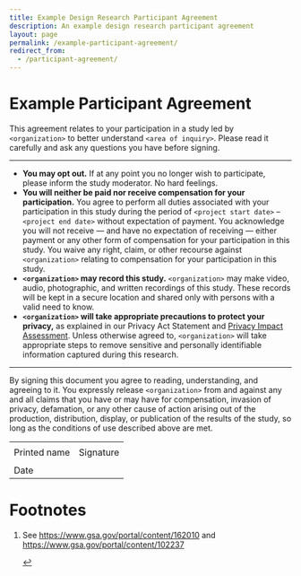 ```yaml
---
title: Example Design Research Participant Agreement
description: An example design research participant agreement
layout: page
permalink: /example-participant-agreement/
redirect_from:
  - /participant-agreement/
---
```


# Example Participant Agreement

This agreement relates to your participation in a study led by `<organization>` to better understand `<area of inquiry>`. Please read it carefully and ask any questions you have before signing.

---

- **You may opt out.** If at any point you no longer wish to participate, please inform the study moderator. No hard feelings.
- **You will neither be paid nor receive compensation for your participation.** You agree to perform all duties associated with your participation in this study during the period of `<project start date>` &ndash; `<project end date>` without expectation of payment. You acknowledge you will not receive &mdash; and have no expectation of receiving &mdash; either payment or any other form of compensation for your participation in this study. You waive any right, claim, or other recourse against `<organization>` relating to compensation for your participation in this study.
- **`<organization>` may record this study.** `<organization>` may make video, audio, photographic, and written recordings of this study. These records will be kept in a secure location and shared only with persons with a valid need to know.
- **`<organization>` will take appropriate precautions to protect your privacy,** as explained in our Privacy Act Statement and <a aria-describedby="footnote-label" href="#footnote-pia" id="footnote-pia-ref">Privacy Impact Assessment</a>. Unless otherwise agreed to, `<organization>` will take appropriate steps to remove sensitive and personally identifiable information captured during this research.

---

By signing this document you agree to reading, understanding, and agreeing to it. You expressly release `<organization>` from and against any and all claims that you have or may have for compensation, invasion of privacy, defamation, or any other cause of action arising out of the production, distribution, display, or publication of the results of the study, so long as the conditions of use described above are met.

<table class="signature-block">
  <tr>
    <td>
    </td>
    <td>
    </td>
  </tr>
  <tr>
    <td class="label">
      Printed name
    </td>
    <td class="label">
      Signature
    </td>
  </tr>
  <tr>
    <td>
    </td>
    <td>
    </td>
  </tr>
  <tr>
    <td class="label">Date</td>
    <td>&nbsp;</td>
  </tr>
</table>

<footer>
  <h1 id="footnote-label">Footnotes</h1>
  <ol>
    <li id="footnote-pia">
      <p>See <a href="https://www.gsa.gov/portal/content/162010">https://www.gsa.gov/portal/content/162010</a> and <a href="https://www.gsa.gov/portal/content/102237">https://www.gsa.gov/portal/content/102237</a></p>
      <a href="#footnote-pia-ref" aria-label="Back to content">↩</a>
    </li>
  </ol>
</footer>
